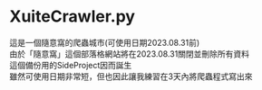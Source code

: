 # XuiteCrawler.py  
這是一個隨意窩的爬蟲城市(可使用日期2023.08.31前)  
由於「隨意窩」這個部落格網站將在2023.08.31關閉並刪除所有資料  
這個備份用的SideProject因而誕生  
雖然可使用日期非常短，但也因此讓我練習在3天內將爬蟲程式寫出來
